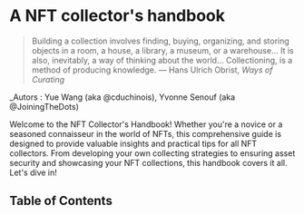 # A NFT collector's handbook

> Building a collection involves finding, buying, organizing, and storing objects in a room, a house, a library, a museum, or a warehouse... It is also, inevitably, a way of thinking about the world... Collectioning, is a method of producing knowledge.
> — Hans Ulrich Obrist, *Ways of Curating*

_Autors : Yue Wang (aka @cduchinois), Yvonne Senouf (aka @JoiningTheDots)

Welcome to the NFT Collector's Handbook! 
Whether you're a novice or a seasoned connaisseur in the world of NFTs, this comprehensive guide is designed to provide valuable insights and practical tips for all NFT collectors. From developing your own collecting strategies to ensuring asset security and showcasing your NFT collections, this handbook covers it all. Let's dive in!

## Table of Contents


